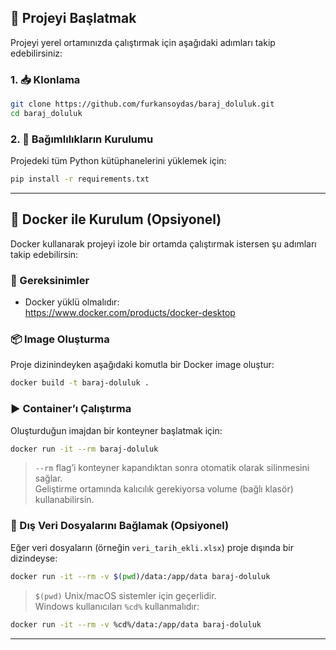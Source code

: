
## 🚀 Projeyi Başlatmak

Projeyi yerel ortamınızda çalıştırmak için aşağıdaki adımları takip edebilirsiniz:

### 1. 📥 Klonlama

```bash
git clone https://github.com/furkansoydas/baraj_doluluk.git
cd baraj_doluluk
```

### 2. 🧰 Bağımlılıkların Kurulumu

Projedeki tüm Python kütüphanelerini yüklemek için:

```bash
pip install -r requirements.txt
```

---

## 🐳 Docker ile Kurulum (Opsiyonel)

Docker kullanarak projeyi izole bir ortamda çalıştırmak istersen şu adımları takip edebilirsin:

### 🔧 Gereksinimler

- Docker yüklü olmalıdır:  
  https://www.docker.com/products/docker-desktop

### 📦 Image Oluşturma

Proje dizinindeyken aşağıdaki komutla bir Docker image oluştur:

```bash
docker build -t baraj-doluluk .
```

### ▶️ Container’ı Çalıştırma

Oluşturduğun imajdan bir konteyner başlatmak için:

```bash
docker run -it --rm baraj-doluluk
```

> `--rm` flag’i konteyner kapandıktan sonra otomatik olarak silinmesini sağlar.  
> Geliştirme ortamında kalıcılık gerekiyorsa volume (bağlı klasör) kullanabilirsin.

### 📂 Dış Veri Dosyalarını Bağlamak (Opsiyonel)

Eğer veri dosyaların (örneğin `veri_tarih_ekli.xlsx`) proje dışında bir dizindeyse:

```bash
docker run -it --rm -v $(pwd)/data:/app/data baraj-doluluk
```

> `$(pwd)` Unix/macOS sistemler için geçerlidir.  
> Windows kullanıcıları `%cd%` kullanmalıdır:

```bash
docker run -it --rm -v %cd%/data:/app/data baraj-doluluk
```

---
